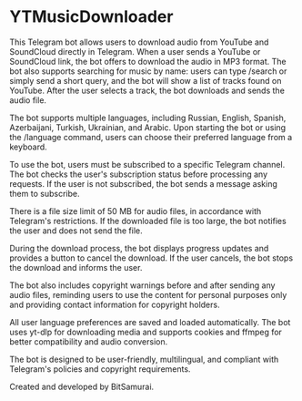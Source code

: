 # YTMusicDownloader

This Telegram bot allows users to download audio from YouTube and SoundCloud directly in Telegram. When a user sends a YouTube or SoundCloud link, the bot offers to download the audio in MP3 format. The bot also supports searching for music by name: users can type /search or simply send a short query, and the bot will show a list of tracks found on YouTube. After the user selects a track, the bot downloads and sends the audio file.

The bot supports multiple languages, including Russian, English, Spanish, Azerbaijani, Turkish, Ukrainian, and Arabic. Upon starting the bot or using the /language command, users can choose their preferred language from a keyboard.

To use the bot, users must be subscribed to a specific Telegram channel. The bot checks the user's subscription status before processing any requests. If the user is not subscribed, the bot sends a message asking them to subscribe.

There is a file size limit of 50 MB for audio files, in accordance with Telegram's restrictions. If the downloaded file is too large, the bot notifies the user and does not send the file.

During the download process, the bot displays progress updates and provides a button to cancel the download. If the user cancels, the bot stops the download and informs the user.

The bot also includes copyright warnings before and after sending any audio files, reminding users to use the content for personal purposes only and providing contact information for copyright holders.

All user language preferences are saved and loaded automatically. The bot uses yt-dlp for downloading media and supports cookies and ffmpeg for better compatibility and audio conversion.

The bot is designed to be user-friendly, multilingual, and compliant with Telegram's policies and copyright requirements.

Created and developed by BitSamurai.
